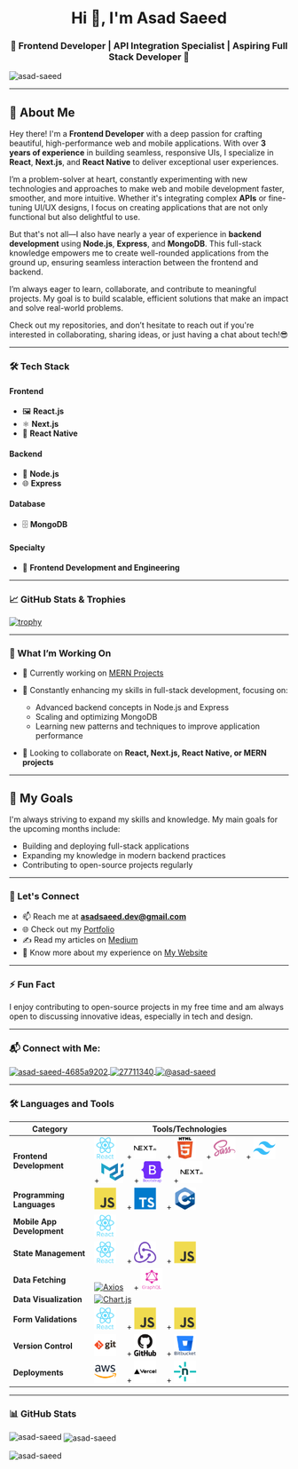 <h1 align="center">Hi 👋, I'm Asad Saeed</h1>
<h3 align="center">🌟 Frontend Developer | API Integration Specialist | Aspiring Full Stack Developer 🌟</h3>

<p align="left"> <img src="https://komarev.com/ghpvc/?username=asad-saeed&label=Profile%20views&color=0e75b6&style=flat" alt="asad-saeed" /> </p>

---

## 🌟 About Me

Hey there! I'm a **Frontend Developer** with a deep passion for crafting beautiful, high-performance web and mobile applications. With over **3 years of experience** in building seamless, responsive UIs, I specialize in **React**, **Next.js**, and **React Native** to deliver exceptional user experiences.

I’m a problem-solver at heart, constantly experimenting with new technologies and approaches to make web and mobile development faster, smoother, and more intuitive. Whether it's integrating complex **APIs** or fine-tuning UI/UX designs, I focus on creating applications that are not only functional but also delightful to use.

But that's not all—I also have nearly a year of experience in **backend development** using **Node.js**, **Express**, and **MongoDB**. This full-stack knowledge empowers me to create well-rounded applications from the ground up, ensuring seamless interaction between the frontend and backend.

I’m always eager to learn, collaborate, and contribute to meaningful projects. My goal is to build scalable, efficient solutions that make an impact and solve real-world problems.

Check out my repositories, and don’t hesitate to reach out if you're interested in collaborating, sharing ideas, or just having a chat about tech!😎


---

### 🛠 Tech Stack

#### Frontend
- 🖼 **React.js**
- ⚛️ **Next.js**
- 📱 **React Native**

#### Backend
- 🔄 **Node.js**
- 🌐 **Express**

#### Database
- 🗄️ **MongoDB**

#### Specialty
- 🔗 **Frontend Development and Engineering**

---

### 📈 GitHub Stats & Trophies

[![trophy](https://github-profile-trophy.vercel.app/?username=asad-saeed&theme=onedark)](https://github.com/ryo-ma/github-profile-trophy)

---

### 🚀 What I’m Working On

- 🔭 Currently working on [MERN Projects](https://asad-saeed-portfolio.vercel.app/portfolio)

- 🌱 Constantly enhancing my skills in full-stack development, focusing on:
  - Advanced backend concepts in Node.js and Express
  - Scaling and optimizing MongoDB
  - Learning new patterns and techniques to improve application performance

- 👯 Looking to collaborate on **React, Next.js, React Native, or MERN projects**

---

## 📄 My Goals

I'm always striving to expand my skills and knowledge. My main goals for the upcoming months include:
- Building and deploying full-stack applications
- Expanding my knowledge in modern backend practices
- Contributing to open-source projects regularly

---

### 🤝 Let's Connect

- 📫 Reach me at **asadsaeed.dev@gmail.com**
- 🌐 Check out my [Portfolio](https://asad-saeed-portfolio.vercel.app/portfolio)
- ✍️ Read my articles on [Medium](https://asad-saeed.medium.com/)
- 📄 Know more about my experience on [My Website](https://asad-saeed-portfolio.vercel.app/)

---

### ⚡ Fun Fact

I enjoy contributing to open-source projects in my free time and am always open to discussing innovative ideas, especially in tech and design.

---

### 📬 Connect with Me:

<p align="left">
  <a href="https://linkedin.com/in/asad-saeed-4685a9202" target="blank">
    <img align="center" src="https://raw.githubusercontent.com/rahuldkjain/github-profile-readme-generator/master/src/images/icons/Social/linked-in-alt.svg" alt="asad-saeed-4685a9202" height="30" width="40" />
  </a>
  <a href="https://stackoverflow.com/users/27711340" target="blank">
    <img align="center" src="https://raw.githubusercontent.com/rahuldkjain/github-profile-readme-generator/master/src/images/icons/Social/stack-overflow.svg" alt="27711340" height="30" width="40" />
  </a>
  <a href="https://medium.com/@asad-saeed" target="blank">
    <img align="center" src="https://raw.githubusercontent.com/rahuldkjain/github-profile-readme-generator/master/src/images/icons/Social/medium.svg" alt="@asad-saeed" height="30" width="40" />
  </a>
</p>

---

### 🛠 Languages and Tools

| **Category**               | **Tools/Technologies**                                                                                                                        |
|----------------------------|-------------------------------------------------------------------------------------------------------------------------------------------------|
| **Frontend Development**    | <a href="https://reactjs.org/" target="_blank" rel="noreferrer"><img src="https://raw.githubusercontent.com/devicons/devicon/master/icons/react/react-original-wordmark.svg" alt="React" width="40" height="40" style="margin-right: 15px;"/></a> + <a href="https://nextjs.org/" target="_blank" rel="noreferrer"><img src="https://raw.githubusercontent.com/devicons/devicon/master/icons/nextjs/nextjs-original-wordmark.svg" alt="Next.js" width="40" height="40" style="margin-right: 15px;"/></a> + <a href="https://developer.mozilla.org/en-US/docs/Web/HTML" target="_blank" rel="noreferrer"><img src="https://raw.githubusercontent.com/devicons/devicon/master/icons/html5/html5-original-wordmark.svg" alt="HTML" width="40" height="40" style="margin-right: 15px;"/></a> + <a href="https://sass-lang.com/" target="_blank" rel="noreferrer"><img src="https://raw.githubusercontent.com/devicons/devicon/master/icons/sass/sass-original.svg" alt="SCSS" width="40" height="40" style="margin-right: 15px;"/></a> + <a href="https://tailwindcss.com/" target="_blank" rel="noreferrer"><img src="https://raw.githubusercontent.com/devicons/devicon/master/icons/tailwindcss/tailwindcss-plain.svg" alt="Tailwind CSS" width="40" height="40" style="margin-right: 15px;"/></a> + <a href="https://mui.com/" target="_blank" rel="noreferrer"><img src="https://raw.githubusercontent.com/devicons/devicon/master/icons/materialui/materialui-original.svg" alt="Material UI" width="40" height="40" style="margin-right: 15px;"/></a> + <a href="https://getbootstrap.com" target="_blank" rel="noreferrer"><img src="https://raw.githubusercontent.com/devicons/devicon/master/icons/bootstrap/bootstrap-plain-wordmark.svg" alt="Bootstrap" width="40" height="40" style="margin-right: 15px;"/></a> + <a href="https://nextui.org/" target="_blank" rel="noreferrer"><img src="https://raw.githubusercontent.com/devicons/devicon/master/icons/nextjs/nextjs-original-wordmark.svg" alt="Next UI" width="40" height="40" style="margin-right: 15px;"/></a>                                                                                                                                                            |
| **Programming Languages**   | <a href="https://www.javascript.com/" target="_blank" rel="noreferrer"><img src="https://raw.githubusercontent.com/devicons/devicon/master/icons/javascript/javascript-original.svg" alt="JavaScript" width="40" height="40" style="margin-right: 15px;"/></a> + <a href="https://www.typescriptlang.org/" target="_blank" rel="noreferrer"><img src="https://raw.githubusercontent.com/devicons/devicon/master/icons/typescript/typescript-original.svg" alt="TypeScript" width="40" height="40" style="margin-right: 15px;"/></a> + <a href="https://www.cplusplus.com/" target="_blank" rel="noreferrer"><img src="https://raw.githubusercontent.com/devicons/devicon/master/icons/cplusplus/cplusplus-original.svg" alt="C++" width="40" height="40" style="margin-right: 15px;"/></a>                                                                                                                                              |
| **Mobile App Development**  | <a href="https://reactnative.dev/" target="_blank" rel="noreferrer"><img src="https://raw.githubusercontent.com/devicons/devicon/master/icons/react/react-original-wordmark.svg" alt="React Native" width="40" height="40" style="margin-right: 15px;"/></a>                                                                                                                                                                          |
| **State Management**        | <a href="https://reactjs.org/docs/context.html" target="_blank" rel="noreferrer"><img src="https://raw.githubusercontent.com/devicons/devicon/master/icons/react/react-original-wordmark.svg" alt="Context API" width="40" height="40" style="margin-right: 15px;"/></a> + <a href="https://redux.js.org/" target="_blank" rel="noreferrer"><img src="https://raw.githubusercontent.com/devicons/devicon/master/icons/redux/redux-original.svg" alt="Redux" width="40" height="40" style="margin-right: 15px;"/></a> + <a href="https://github.com/pmndrs/zustand" target="_blank" rel="noreferrer"><img src="https://raw.githubusercontent.com/devicons/devicon/master/icons/javascript/javascript-original.svg" alt="Zustand" width="40" height="40" style="margin-right: 15px;"/></a>                                                                                                                                                        |
| **Data Fetching**           | <a href="https://axios-http.com/" target="_blank" rel="noreferrer"><img src="https://raw.githubusercontent.com/devicons/devicon/master/icons/axios/axios-original-wordmark.svg" alt="Axios" width="40" height="40" style="margin-right: 15px;"/></a> + <a href="https://www.apollographql.com/" target="_blank" rel="noreferrer"><img src="https://raw.githubusercontent.com/devicons/devicon/master/icons/graphql/graphql-plain-wordmark.svg" alt="Apollo Client GraphQL" width="40" height="40" style="margin-right: 15px;"/></a>                                                                                                                                          |
| **Data Visualization**      | <a href="https://www.chartjs.org/" target="_blank" rel="noreferrer"><img src="https://www.chartjs.org/media/logo-title.svg" alt="Chart.js" width="40" height="40" style="margin-right: 15px;"/></a>                                                                                                                                                           |
| **Form Validations**        | <a href="https://react-hook-form.com/" target="_blank" rel="noreferrer"><img src="https://raw.githubusercontent.com/devicons/devicon/master/icons/react/react-original-wordmark.svg" alt="React Hook Form" width="40" height="40" style="margin-right: 15px;"/></a> + <a href="https://formik.org/" target="_blank" rel="noreferrer"><img src="https://raw.githubusercontent.com/devicons/devicon/master/icons/javascript/javascript-original.svg" alt="Formik" width="40" height="40" style="margin-right: 15px;"/></a> + <a href="https://github.com/colinhacks/zod" target="_blank" rel="noreferrer"><img src="https://raw.githubusercontent.com/devicons/devicon/master/icons/javascript/javascript-original.svg" alt="Zod" width="40" height="40" style="margin-right: 15px;"/></a>                                                   |
| **Version Control**         | <a href="https://git-scm.com/" target="_blank" rel="noreferrer"><img src="https://raw.githubusercontent.com/devicons/devicon/master/icons/git/git-original-wordmark.svg" alt="Git" width="40" height="40" style="margin-right: 15px;"/></a> + <a href="https://github.com/" target="_blank" rel="noreferrer"><img src="https://raw.githubusercontent.com/devicons/devicon/master/icons/github/github-original-wordmark.svg" alt="GitHub" width="40" height="40" style="margin-right: 15px;"/></a> + <a href="https://bitbucket.org/" target="_blank" rel="noreferrer"><img src="https://raw.githubusercontent.com/devicons/devicon/master/icons/bitbucket/bitbucket-original-wordmark.svg" alt="Bitbucket" width="40" height="40" style="margin-right: 15px;"/></a>             |
| **Deployments**             | <a href="https://aws.amazon.com/lambda/" target="_blank" rel="noreferrer"><img src="https://raw.githubusercontent.com/devicons/devicon/master/icons/amazonwebservices/amazonwebservices-original-wordmark.svg" alt="AWS Lambda" width="40" height="40" style="margin-right: 15px;"/></a> + <a href="https://vercel.com/" target="_blank" rel="noreferrer"><img src="https://raw.githubusercontent.com/devicons/devicon/master/icons/vercel/vercel-original-wordmark.svg" alt="Vercel" width="40" height="40" style="margin-right: 15px;"/></a> + <a href="https://www.netlify.com/" target="_blank" rel="noreferrer"><img src="https://raw.githubusercontent.com/devicons/devicon/master/icons/netlify/netlify-original.svg" alt="Netlify" width="40" height="40" style="margin-right: 15px;"/></a>                                
                                             
---

### 📊 GitHub Stats

<p><img align="left" src="https://github-readme-stats.vercel.app/api/top-langs?username=asad-saeed&show_icons=true&locale=en&layout=compact" alt="asad-saeed" /></p>

<p>&nbsp;<img align="center" src="https://github-readme-stats.vercel.app/api?username=asad-saeed&show_icons=true&locale=en" alt="asad-saeed" /></p>

<p><img align="center" src="https://github-readme-streak-stats.herokuapp.com/?user=asad-saeed&" alt="asad-saeed" /></p>
